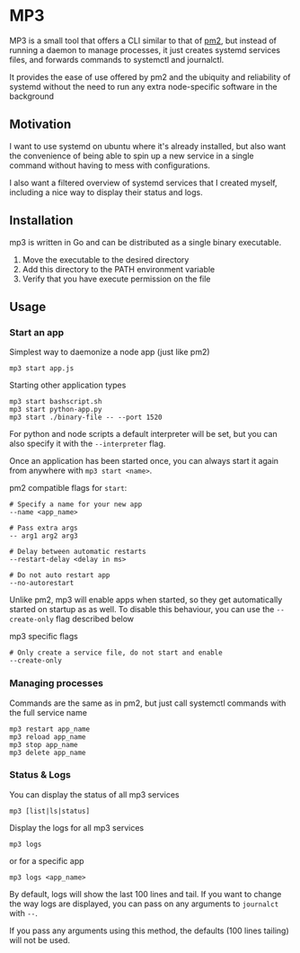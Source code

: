# MP3

MP3 is a small tool that offers a CLI similar to that of [pm2](https://github.com/Unitech/pm2),
but instead of running a daemon to manage processes, it just creates systemd services files,
and forwards commands to systemctl and journalctl.

It provides the ease of use offered by pm2 and the ubiquity and reliability of systemd
without the need to run any extra node-specific software in the background

## Motivation

I want to use systemd on ubuntu where it's already installed, but also want the convenience of being able to
spin up a new service in a single command without having to mess with configurations.

I also want a filtered overview of systemd services that I created myself, including a nice way to display their status
and logs.

## Installation

mp3 is written in Go and can be distributed as a single binary executable.

1. Move the executable to the desired directory
2. Add this directory to the PATH environment variable
3. Verify that you have execute permission on the file

## Usage

### Start an app

Simplest way to daemonize a node app (just like pm2)

```shell
mp3 start app.js
```

Starting other application types

```shell
mp3 start bashscript.sh
mp3 start python-app.py
mp3 start ./binary-file -- --port 1520
```

For python and node scripts a default interpreter will be set,
but you can also specify it with the `--interpreter` flag.

Once an application has been started once, you can always start it again from anywhere with `mp3 start <name>`.

pm2 compatible flags for `start`:

```shell
# Specify a name for your new app
--name <app_name>

# Pass extra args
-- arg1 arg2 arg3

# Delay between automatic restarts
--restart-delay <delay in ms>

# Do not auto restart app
--no-autorestart
```

Unlike pm2, mp3 will enable apps when started, so they get automatically started on startup as as well. To disable this
behaviour, you can use the `--create-only` flag described below

mp3 specific flags

```shell
# Only create a service file, do not start and enable
--create-only
```

### Managing processes

Commands are the same as in pm2, but just call systemctl commands with the full service name

```shell
mp3 restart app_name
mp3 reload app_name
mp3 stop app_name
mp3 delete app_name
```

### Status & Logs

You can display the status of all mp3 services

```shell
mp3 [list|ls|status]
```

Display the logs for all mp3 services

```shell
mp3 logs
```

or for a specific app

```shell
mp3 logs <app_name>
```

By default, logs will show the last 100 lines and tail. If you want to change the way logs are displayed, you can pass
on any arguments to `journalct` with `--`.

If you pass any arguments using this method, the defaults (100 lines tailing) will not be used.
